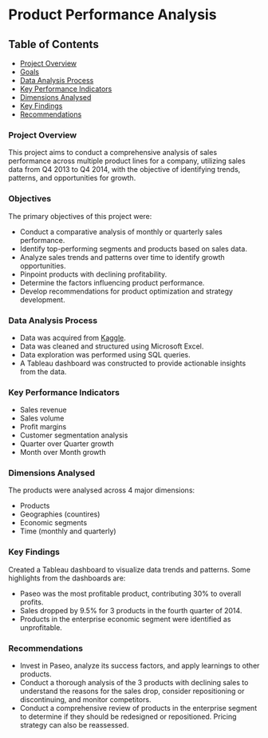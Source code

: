 # Product Performance Analysis
## Table of Contents
- [Project Overview](#project-overview)
- [Goals](#objectives)
- [Data Analysis Process](#data-analysis-process)
- [Key Performance Indicators](#key-performance-indicators)
- [Dimensions Analysed](#dimensions-analysed)
- [Key Findings](#key-findings)
- [Recommendations](#recommendations)

### Project Overview
This project aims to conduct a comprehensive analysis of sales performance across multiple product lines for a company, utilizing sales data from Q4 2013 to Q4 2014, with the objective of identifying trends, patterns, and opportunities for growth.

### Objectives
The primary objectives of this project were: 
- Conduct a comparative analysis of monthly or quarterly sales performance.
- Identify top-performing segments and products based on sales data.
- Analyze sales trends and patterns over time to identify growth opportunities.
- Pinpoint products with declining profitability.
- Determine the factors influencing product performance.
- Develop recommendations for product optimization and strategy development.

### Data Analysis Process
- Data was acquired from [Kaggle](https://www.kaggle.com/datasets/anuchhetry/product-sales).
- Data was cleaned and structured using Microsoft Excel.
- Data exploration was performed using SQL queries.
- A Tableau dashboard was constructed to provide actionable insights from the data.

### Key Performance Indicators
- Sales revenue
- Sales volume
- Profit margins
- Customer segmentation analysis
- Quarter over Quarter growth
- Month over Month growth

### Dimensions Analysed
The products were analysed across 4 major dimensions: 
- Products
- Geographies (countires)
- Economic segments
- Time (monthly and quarterly)

### Key Findings
Created a Tableau dashboard to visualize data trends and patterns. Some highlights from the dashboards are:
- Paseo was the most profitable product, contributing 30% to overall profits.
- Sales dropped by 9.5% for 3 products in the fourth quarter of 2014.
- Products in the enterprise economic segment were identified as unprofitable.

### Recommendations
- Invest in Paseo, analyze its success factors, and apply learnings to other products.
- Conduct a thorough analysis of the 3 products with declining sales to understand the reasons for the sales drop, consider repositioning or discontinuing, and monitor competitors.
- Conduct a comprehensive review of products in the enterprise segment to determine if they should be redesigned or repositioned. Pricing strategy can also be reassessed.

